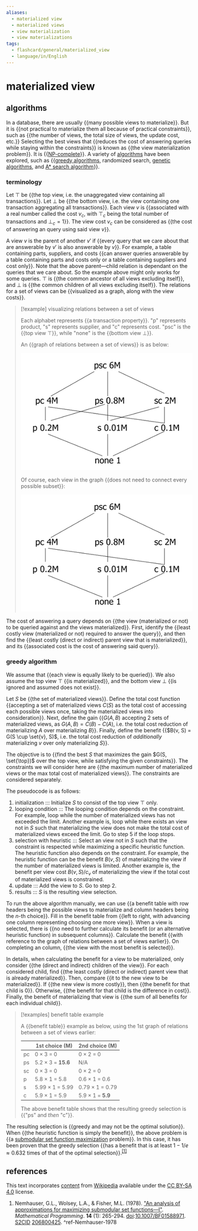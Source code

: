```yaml
---
aliases:
  - materialized view
  - materialized views
  - view materialization
  - view materializations
tags:
  - flashcard/general/materialized_view
  - language/in/English
---
```


# materialized view

## algorithms

In a database, there are usually {{many possible views to materialize}}. But it is {{not practical to materialize them all because of practical constraints}}, such as {{the number of views, the total size of views, the update cost, etc.}} Selecting the best views that {{reduces the cost of answering queries while staying within the constraints}} is known as {{the view materialization problem}}. It is {{[NP-complete](NP-completeness.md)}}. A variety of [algorithms](materialized%20view.md#algorithms) have been explored, such as {{[greedy algorithms](#greedy%20algorithm), randomized search, [genetic algorithms](genetic%20algorithm.md), and [A* search algorithm](A*%20search%20algorithm.md)}}. <!--SR:!2024-08-24,53,310!2024-10-22,93,290!2024-09-16,67,290!2024-09-23,71,290!2024-08-07,41,290!2024-08-30,59,310!2024-11-24,110,290-->

### terminology

Let $\top$ be {{the top view, i.e. the unaggregated view containing all transactions}}. Let $\bot$ be {{the bottom view, i.e. the view containing one transaction aggregating all transactions}}. Each view $v$ is {{associated with a real number called the cost $v_c$, with $\top_c$ being the total number of transactions and $\bot_c = 1$}}. The view cost $v_c$ can be considered as {{the cost of answering an query using said view $v$}}. <!--SR:!2024-08-17,46,290!2024-09-11,68,310!2025-01-08,156,310!2024-08-10,39,290-->

A view $v$ is the parent of another $v'$ if {{every query that we care about that are answerable by $v'$ is also answerable by $v$}}. For example, a table containing parts, suppliers, and costs {{can answer queries answerable by a table containing parts and costs only or a table containing suppliers and cost only}}. Note that the above parent—child relation is dependant on the queries that we care about. So the example above might only works for some queries. $\top$ is {{the common ancestor of all views excluding itself}}, and $\bot$ is {{the common children of all views excluding itself}}. The relations for a set of views can be {{visualized as a graph, along with the view costs}}. <!--SR:!2024-12-04,128,310!2024-12-09,130,290!2024-08-17,46,290!2024-08-24,53,310!2024-08-14,42,290-->

> [!example] visualizing relations between a set of views
>
> Each alphabet represents {{a transaction property}}. "p" represents product, "s" represents supplier, and "c" represents cost. "psc" is the {{top view $\top$}}, while "none" is the {{bottom view $\bot$}}.
>
> An {{graph of relations between a set of views}} is as below:
>
> ![relations between a set of views, dense](attachments/materialized%20view%20-%20data%20cube%20-%20dense.png)
>
> Of course, each view in the graph {{does not need to connect every possible subset}}:
>
> ![relations between a set of views, sparse](attachments/materialized%20view%20-%20data%20cube%20-%20sparse.png) <!--SR:!2024-08-27,56,310!2024-08-08,40,290!2024-08-28,57,310!2024-08-16,47,290!2024-08-13,44,290-->

The cost of answering a query depends on {{the view (materialized or not) to be queried against and the views materialized}}. First, identify the {{least costly view (materialized or not) required to answer the query}}, and then find the {{least costly (direct or indirect) parent view that is materialized}}, and its {{associated cost is the cost of answering said query}}. <!--SR:!2025-01-02,151,310!2024-11-07,98,290!2024-12-22,141,310!2024-10-05,74,270-->

### greedy algorithm

We assume that {{each view is equally likely to be queried}}. We also assume the top view $\top$ {{is materialized}}, and the bottom view $\bot$ {{is ignored and assumed does not exist}}. <!--SR:!2024-08-07,39,290!2024-12-27,146,310!2024-12-19,140,310-->

Let $S$ be {{the set of materialized views}}. Define the total cost function {{accepting a set of materialized views $C(S)$ as the total cost of accessing each possible views once, taking the materialized views into consideration}}. Next, define the gain {{$G(A, B)$ accepting 2 sets of materialized views, as $G(A, B) = C(B) - C(A)$, i.e. the total cost reduction of materializing $A$ over materializing $B$}}. Finally, define the benefit {{$B(v, S) = G(S \cup \set{v}, S)$, i.e. the total cost reduction of _additionally_ materializing $v$ over only materializing $S$}}. <!--SR:!2024-09-16,73,310!2024-09-10,54,250!2024-09-10,58,270!2024-11-18,106,290-->

The objective is to {{find the best $S$ that maximizes the gain $G(S, \set{\top})$ over the top view, while satisfying the given constraints}}. The constraints we will consider here are {{the maximum number of materialized views or the max total cost of materialized views}}. The constraints are considered separately. <!--SR:!2025-01-03,152,310!2024-08-17,39,250-->

The pseudocode is as follows:

1. initialization ::: Initialize $S$ to consist of the top view $\top$ only. <!--SR:!2024-08-09,42,290!2024-08-23,52,310-->
2. looping condition ::: The looping condition depends on the constraint. For example, loop while the number of materialized views has not exceeded the limit. Another example is, loop while there exists an view not in $S$ such that materializing the view does not make the total cost of materialized views exceed the limit. Go to step 5 if the loop stops. <!--SR:!2024-08-31,48,250!2024-08-21,47,290-->
3. selection with heuristic ::: Select an view not in $S$ such that the constraint is respected while maximizing a specific heuristic function. The heuristic function also depends on the constraint. For example, the heuristic function can be the benefit $B(v, S)$ of materializing the view if the number of materialized views is limited. Another example is, the benefit per view cost $B(v, S) / c_v$ of materializing the view if the total cost of materialized views is constrained. <!--SR:!2024-11-05,101,290!2024-11-20,116,290-->
4. update ::: Add the view to $S$. Go to step 2. <!--SR:!2024-08-20,49,290!2024-09-02,60,310-->
5. results ::: $S$ is the resulting view selection. <!--SR:!2024-08-21,50,290!2024-08-12,44,290-->

To run the above algorithm manually, we can use {{a benefit table with row headers being the possible views to materialize and column headers being the _n_-th choice}}. Fill in the benefit table from {{left to right, with advancing one column representing choosing one more view}}. When a view is selected, there is {{no need to further calculate its benefit (or an alternative heuristic function) in subsequent columns}}. Calculate the benefit {{with reference to the graph of relations between a set of views earlier}}. On completing an column, {{the view with the most benefit is selected}}. <!--SR:!2024-09-02,49,250!2024-08-11,44,290!2024-12-15,136,310!2024-11-16,112,290!2024-09-15,72,310-->

In details, when calculating the benefit for a view to be materialized, only consider {{the (direct and indirect) children of the view}}. For each considered child, find {{the least costly (direct or indirect) parent view that is already materialized}}. Then, compare {{it to the new view to be materialized}}. If {{the new view is more costly}}, then {{the benefit for that child is 0}}. Otherwise, {{the benefit for that child is the difference in cost}}. Finally, the benefit of materializing that view is {{the sum of all benefits for each individual child}}. <!--SR:!2024-08-30,58,310!2024-09-24,70,270!2024-09-04,55,270!2024-09-10,57,270!2024-08-27,56,310!2024-08-15,47,290!2024-12-28,147,310-->

> [!examples] benefit table example
>
> A {{benefit table}} example as below, using the 1st graph of relations between a set of views earlier:
>
> |    | 1st choice (M)     | 2nd choice (M)    |
> | -- | ------------------ | ----------------- |
> | pc | 0 × 3 = 0          | 0 × 2 = 0         |
> | ps | 5.2 × 3 = __15.6__ | N/A               |
> | sc | 0 × 3 = 0          | 0 × 2 = 0         |
> | p  | 5.8 × 1 = 5.8      | 0.6 × 1 = 0.6     |
> | s  | 5.99 × 1 = 5.99    | 0.79 × 1 = 0.79   |
> | c  | 5.9 × 1 = 5.9      | 5.9 × 1 = __5.9__ |
>
> The above benefit table shows that the resulting greedy selection is {{"ps" and _then_ "c"}}. <!--SR:!2024-08-25,54,310!2024-08-07,41,290-->

The resulting selection is {{greedy and may not be the optimal solution}}. When {{the heuristic function is simply the benefit}}, the above problem is {{a [submodular set function maximization](submodular%20set%20function.md#submodular%20set%20function%20maximization) problem}}. In this case, it has been proven that the greedy selection {{has a benefit that is at least $1 - 1 / e \approx 0.632$ times of that of the optimal selection}}.<sup>[\[1\]](#^ref-Nemhauser-1978)</sup> <!--SR:!2024-08-20,49,290!2024-08-17,48,290!2024-11-09,105,290!2024-08-29,52,270-->

## references

This text incorporates [content](https://en.wikipedia.org/wiki/materialized_view) from [Wikipedia](Wikipedia.md) available under the [CC BY-SA 4.0](https://creativecommons.org/licenses/by-sa/4.0/) license.

1. Nemhauser, G.L., Wolsey, L.A., & Fisher, M.L. (1978). ["An analysis of approximations for maximizing submodular set functions—I"](https://researchgate.net/publication/242914003). _Mathematical Programming_. __14__ (1): 265-294. [doi](doi%20(identifier).md):[10.1007/BF01588971](https://doi.org/10.1007%2FBF01588971). [S2CID](S2CID%20(identifier).md) [206800425](https://api.semanticscholar.org/CorpusID:206800425). <a id="^ref-Nemhauser-1978"> ^ref-Nemhauser-1978
